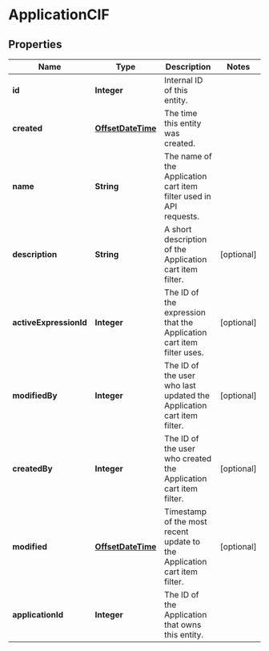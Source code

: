

# ApplicationCIF

## Properties

Name | Type | Description | Notes
------------ | ------------- | ------------- | -------------
**id** | **Integer** | Internal ID of this entity. | 
**created** | [**OffsetDateTime**](OffsetDateTime.md) | The time this entity was created. | 
**name** | **String** | The name of the Application cart item filter used in API requests. | 
**description** | **String** | A short description of the Application cart item filter. |  [optional]
**activeExpressionId** | **Integer** | The ID of the expression that the Application cart item filter uses. |  [optional]
**modifiedBy** | **Integer** | The ID of the user who last updated the Application cart item filter. |  [optional]
**createdBy** | **Integer** | The ID of the user who created the Application cart item filter. |  [optional]
**modified** | [**OffsetDateTime**](OffsetDateTime.md) | Timestamp of the most recent update to the Application cart item filter. |  [optional]
**applicationId** | **Integer** | The ID of the Application that owns this entity. | 



